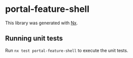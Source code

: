 # portal-feature-shell

This library was generated with [Nx](https://nx.dev).

## Running unit tests

Run `nx test portal-feature-shell` to execute the unit tests.
